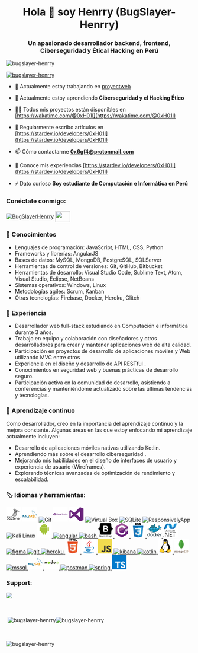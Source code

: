 <h1 align="center">Hola 👋 soy Henrry (BugSlayer-Henrry)</h1>
<h3 align="center">Un apasionado desarrollador backend, frontend, Ciberseguridad y Étical Hacking en Perú</h3>
<p align="left"> <img src="https://komarev.com/ghpvc/?username=bugslayer-henrry&label=Profile%20views&color=0e75b6&style=flat" alt="bugslayer-henrry" /> </p>
<p align="left"> <a href="https://github.com/ryo-ma/github-profile-trophy"><img src="https://github-profile-trophy.vercel.app/?username=bugslayer-henrry" alt="bugslayer-henrry" /></a> </p>

- 🔭 Actualmente estoy trabajando en [proyectweb](https://github.com/BugSlayer-Henrry/WebApp)

- 🌱 Actualmente estoy aprendiendo **Ciberseguridad y el Hacking Ético**

- 👨‍💻 Todos mis proyectos están disponibles en [https://wakatime.com/@0xH01I](https://wakatime.com/@0xH01I)

- 📝 Regularmente escribo artículos en [https://stardev.io/developers/0xH01I](https://stardev.io/developers/0xH01I)

- 📫 Cómo contactarme **0x6gf4@protonmail.com**

- 📄 Conoce mis experiencias [https://stardev.io/developers/0xH01I](https://stardev.io/developers/0xH01I)

- ⚡ Dato curioso **Soy estudiante de Computación e Informática en Perú**

<h3 align="left">Conéctate conmigo:</h3>
<p align="left">
<a href="https://twitter.com/BugSlayerHenrry" target="blank"><img align="center" src="https://raw.githubusercontent.com/rahuldkjain/github-profile-readme-generator/master/src/images/icons/Social/twitter.svg" alt="BugSlayerHenrry" height="30" width="40" /></a>
<a href="https://www.facebook.com/W8lF01" target="blank"><img align="center" src="https://raw.githubusercontent.com/rahuldkjain/github-profile-readme-generator/master/src/images/icons/Social/facebook.svg" alt="" height="30" width="40" /></a>
</p>



### 🍯 Conocimientos

- Lenguajes de programación: JavaScript, HTML, CSS, Python
- Frameworks y librerías: AngularJS
- Bases de datos: MySQL, MongoDB, PostgreSQL, SQLServer
- Herramientas de control de versiones: Git, GitHub, Bitbucket
- Herramientas de desarrollo: Visual Studio Code, Sublime Text, Atom,  Visual Studio, Eclipse, NetBeans
- Sistemas operativos: Windows, Linux
- Metodologías ágiles: Scrum, Kanban
- Otras tecnologías: Firebase, Docker, Heroku, Glitch

### 🚀 Experiencia

- Desarrollador web full-stack estudiando en Computación e informática durante 3 años.
- Trabajo en equipo y colaboración con diseñadores y otros desarrolladores para crear y mantener aplicaciones web de alta calidad.
- Participación en proyectos de desarrollo de aplicaciones móviles y Web utilizando MVC entre otros
- Experiencia en el diseño y desarrollo de API RESTful .
- Conocimientos en seguridad web y buenas prácticas de desarrollo seguro.
- Participación activa en la comunidad de desarrollo, asistiendo a conferencias y manteniéndome actualizado sobre las últimas tendencias y tecnologías.

### 🌱 Aprendizaje continuo

Como desarrollador, creo en la importancia del aprendizaje continuo y la mejora constante. 
Algunas áreas en las que estoy enfocando mi aprendizaje actualmente incluyen:

- Desarrollo de aplicaciones móviles nativas utilizando Kotlin.
- Aprendiendo más sobre el desarrollo ciberseguridad .
- Mejorando mis habilidades en el diseño de interfaces de usuario y experiencia de usuario (Wireframes).
- Explorando técnicas avanzadas de optimización de rendimiento y escalabilidad.


<h3 align="left">🏷 Idiomas y herramientas:</h3>
<p align="left">
  <img src="https://raw.githubusercontent.com/devicons/devicon/master/icons/microsoftsqlserver/microsoftsqlserver-plain-wordmark.svg" alt="SQL Server" width="40" height="40"/>
  <img src="https://raw.githubusercontent.com/devicons/devicon/master/icons/mysql/mysql-original-wordmark.svg" alt="MySQL" width="40" height="40"/>
  <img src="https://www.vectorlogo.zone/logos/git-scm/git-scm-icon.svg" alt="Git" width="40" height="40"/>
  <img src="https://raw.githubusercontent.com/devicons/devicon/master/icons/visualstudio/visualstudio-plain-wordmark.svg" alt="Visual Studio" width="40" height="40"/>
  <img src="https://raw.githubusercontent.com/devicons/devicon/master/icons/visualstudio/visualstudio-plain.svg" alt="Visual Studio Code" width="40" height="40"/>
  <img src="https://www.virtualbox.org/graphics/vbox_logo2_gradient.png" alt="Virtual Box" width="40" height="40"/>
  <img src="https://www.sqlite.org/images/sqlite370_banner.gif" alt="SQLite" width="40" height="40"/>
  <img src="https://responsively.app/assets/img/logo.svg" alt="ResponsivelyApp" width="40" height="40"/>
  <img src="https://kali.org/images/kali-logo.svg" alt="Kali Linux" width="40" height="40"/>
  <a href="https://developer.android.com" target="_blank" rel="noreferrer"> <img src="https://raw.githubusercontent.com/devicons/devicon/master/icons/android/android-original-wordmark.svg" alt="android" width="40" height="40"/> </a> <a href="https://angular.io" target="_blank" rel="noreferrer">
    <img src="https://angular.io/assets/images/logos/angular/angular.svg" alt="angular" width="40" height="40"/> </a> <a href="https://www.gnu.org/software/bash/" target="_blank" rel="noreferrer"> <img src="https://www.vectorlogo.zone/logos/gnu_bash/gnu_bash-icon.svg" alt="bash" width="40" height="40"/> </a> <a href="https://getbootstrap.com" target="_blank" rel="noreferrer"> <img src="https://raw.githubusercontent.com/devicons/devicon/master/icons/bootstrap/bootstrap-plain-wordmark.svg" alt="bootstrap" width="40" height="40"/> </a> <a href="https://www.w3schools.com/cs/" target="_blank" rel="noreferrer"> <img src="https://raw.githubusercontent.com/devicons/devicon/master/icons/csharp/csharp-original.svg" alt="csharp" width="40" height="40"/> </a> <a href="https://www.w3schools.com/css/" target="_blank" rel="noreferrer"> <img src="https://raw.githubusercontent.com/devicons/devicon/master/icons/css3/css3-original-wordmark.svg" alt="css3" width="40" height="40"/> </a> <a href="https://www.docker.com/" target="_blank" rel="noreferrer"> <img src="https://raw.githubusercontent.com/devicons/devicon/master/icons/docker/docker-original-wordmark.svg" alt="docker" width="40" height="40"/> </a> <a href="https://dotnet.microsoft.com/" target="_blank" rel="noreferrer"> <img src="https://raw.githubusercontent.com/devicons/devicon/master/icons/dot-net/dot-net-original-wordmark.svg" alt="dotnet" width="40" height="40"/> </a> <a href="https://www.figma.com/" target="_blank" rel="noreferrer"> <img src="https://www.vectorlogo.zone/logos/figma/figma-icon.svg" alt="figma" width="40" height="40"/> </a> <a href="https://git-scm.com/" target="_blank" rel="noreferrer"> <img src="https://www.vectorlogo.zone/logos/git-scm/git-scm-icon.svg" alt="git" width="40" height="40"/> </a> <a href="https://heroku.com" target="_blank" rel="noreferrer"> <img src="https://www.vectorlogo.zone/logos/heroku/heroku-icon.svg" alt="heroku" width="40" height="40"/> </a> <a href="https://www.w3.org/html/" target="_blank" rel="noreferrer"> <img src="https://raw.githubusercontent.com/devicons/devicon/master/icons/html5/html5-original-wordmark.svg" alt="html5" width="40" height="40"/> </a> <a href="https://www.java.com" target="_blank" rel="noreferrer"> <img src="https://raw.githubusercontent.com/devicons/devicon/master/icons/java/java-original.svg" alt="java" width="40" height="40"/> </a> <a href="https://developer.mozilla.org/en-US/docs/Web/JavaScript" target="_blank" rel="noreferrer"> <img src="https://raw.githubusercontent.com/devicons/devicon/master/icons/javascript/javascript-original.svg" alt="javascript" width="40" height="40"/> </a> <a href="https://www.elastic.co/kibana" target="_blank" rel="noreferrer"> <img src="https://www.vectorlogo.zone/logos/elasticco_kibana/elasticco_kibana-icon.svg" alt="kibana" width="40" height="40"/> </a> <a href="https://kotlinlang.org" target="_blank" rel="noreferrer"> <img src="https://www.vectorlogo.zone/logos/kotlinlang/kotlinlang-icon.svg" alt="kotlin" width="40" height="40"/> </a> <a href="https://www.linux.org/" target="_blank" rel="noreferrer"> <img src="https://raw.githubusercontent.com/devicons/devicon/master/icons/linux/linux-original.svg" alt="linux" width="40" height="40"/> </a> <a href="https://www.mongodb.com/" target="_blank" rel="noreferrer"> <img src="https://raw.githubusercontent.com/devicons/devicon/master/icons/mongodb/mongodb-original-wordmark.svg" alt="mongodb" width="40" height="40"/> </a> <a href="https://www.microsoft.com/en-us/sql-server" target="_blank" rel="noreferrer"> <img src="https://www.svgrepo.com/show/303229/microsoft-sql-server-logo.svg" alt="mssql" width="40" height="40"/> </a> <a href="https://www.mysql.com/" target="_blank" rel="noreferrer"> <img src="https://raw.githubusercontent.com/devicons/devicon/master/icons/mysql/mysql-original-wordmark.svg" alt="mysql" width="40" height="40"/> </a> <a href="https://nodejs.org" target="_blank" rel="noreferrer"> <img src="https://raw.githubusercontent.com/devicons/devicon/master/icons/nodejs/nodejs-original-wordmark.svg" alt="nodejs" width="40" height="40"/> </a> <a href="https://postman.com" target="_blank" rel="noreferrer"> <img src="https://www.vectorlogo.zone/logos/getpostman/getpostman-icon.svg" alt="postman" width="40" height="40"/> </a> <a href="https://spring.io/" target="_blank" rel="noreferrer"> <img src="https://www.vectorlogo.zone/logos/springio/springio-icon.svg" alt="spring" width="40" height="40"/> </a> <a href="https://www.sqlite.org/" target="_blank" rel="noreferrer">  </a> <a href="https://www.typescriptlang.org/" target="_blank" rel="noreferrer"> <img src="https://raw.githubusercontent.com/devicons/devicon/master/icons/typescript/typescript-original.svg" alt="typescript" width="40" height="40"/> </a> </p>

<h3 align="left">Support:</h5>

<p>
 <a href="https://www.buymeacoffee.com/BugSlayerHenrry"><img src="https://img.buymeacoffee.com/button-api/?text=Cómprame una Pizza&emoji=&slug=🍕 BugSlayerHenrry&button_colour=ad3805&font_colour=ffffff&font_family=Cookie&outline_colour=ffffff&coffee_colour=FFDD00" /></a>

</p>
<br>
<p>&nbsp;<img align="center" src="https://github-readme-stats.vercel.app/api?username=bugslayer-henrry&show_icons=true&locale=en" alt="bugslayer-henrry" /><img align="center" src="https://github-readme-streak-stats.herokuapp.com/?user=bugslayer-henrry&" alt="bugslayer-henrry" />
</p>
<br>
<p>
  <img align="center" src="https://github-readme-stats.vercel.app/api/top-langs?username=bugslayer-henrry&show_icons=true&locale=en&layout=compact" alt="bugslayer-henrry" /></p><br>







